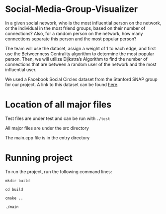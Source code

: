 # Social-Media-Group-Visualizer
In a given social network, who is the most influential person on the network, or the individual in the most friend groups, based on their number of connections? Also, for a random person on the network, how many connections separate this person and the most popular person? 

The team will use the dataset, assign a weight of 1 to each edge, and first use the Betweenness Centrality algorithm to determine the most popular person. Then, we will utilize Dijkstra’s Algorithm to find the number of connections that are between a random user of the network and the most influential user.

We used a Facebook Social Circles dataset from the Stanford SNAP group for our project. A link to this dataset can be found [here](https://snap.stanford.edu/data/ego-Facebook.html).

# Location of all major files
Test files are under test and can be run with
```./test```

All major files are under the src directory

The main.cpp file is in the entry directory 

# Running project
To run the project, run the following command lines:

``mkdir build``

``cd build``

```cmake ..```

```./main```
